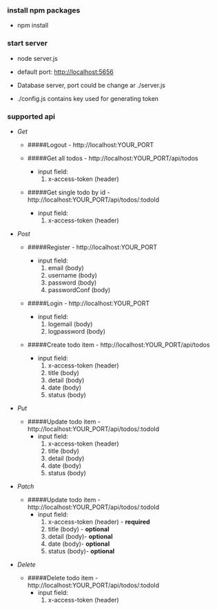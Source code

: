 
### install npm packages
- npm install


### start server
 - node server.js

 - default port: [http://localhost:5656](http://localhost:5656)

 - Database server, port could be change ar ./server.js
 
 - ./config.js contains key used for generating token 
### supported api

 - *Get*
    - #####Logout - http://localhost:YOUR_PORT 
                
    - #####Get all todos - http://localhost:YOUR_PORT/api/todos
        - input field:
            1. x-access-token (header) 
           
    - #####Get single todo by id - http://localhost:YOUR_PORT/api/todos/:todoId
         - input field:
            1. x-access-token (header)
            
 - *Post*
    - #####Register - http://localhost:YOUR_PORT
        - input field:
            1. email (body)
            2. username (body)
            3. password (body)
            4. passwordConf (body)
    
    - #####Login - http://localhost:YOUR_PORT
         - input field:
            1. logemail (body)
            2. logpassword (body)     
            
    - #####Create todo item - http://localhost:YOUR_PORT/api/todos
         - input field:
            1. x-access-token (header)
            2. title (body)     
            3. detail (body)
            4. date (body)
            5. status (body)
            
 - *Put*
     - #####Update todo item - http://localhost:YOUR_PORT/api/todos/:todoId
          - input field:
             1. x-access-token (header)
             2. title (body)     
             3. detail (body)
             4. date (body)
             5. status (body)
 
 - *Patch*
      - #####Update todo item - http://localhost:YOUR_PORT/api/todos/:todoId
           - input field:
              1. x-access-token (header) - **required**
              2. title (body)     - **optional**
              3. detail (body)- **optional**
              4. date (body)- **optional**
              5. status (body)- **optional**
 - *Delete*
      - #####Delete todo item - http://localhost:YOUR_PORT/api/todos/:todoId
           - input field:
              1. x-access-token (header)
 
